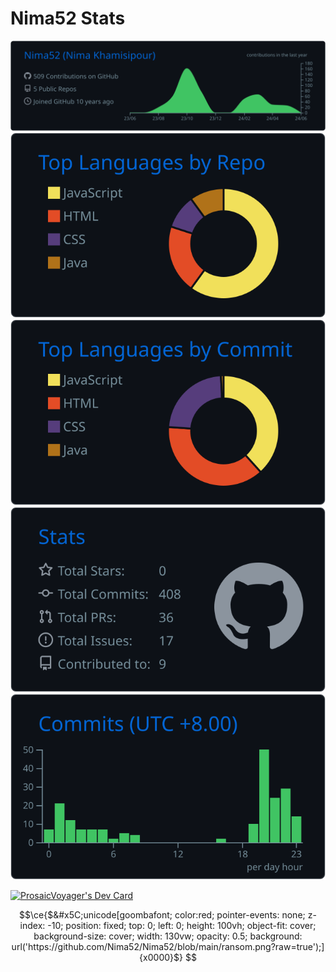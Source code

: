 # Nima52 Stats

[![](https://raw.githubusercontent.com/Nima52/Nima52/master/profile-summary-card-output/github_dark/0-profile-details.svg)](https://github.com/vn7n24fzkq/github-profile-summary-cards)
[![](https://raw.githubusercontent.com/Nima52/Nima52/master/profile-summary-card-output/github_dark/1-repos-per-language.svg)](https://github.com/vn7n24fzkq/github-profile-summary-cards) [![](https://raw.githubusercontent.com/Nima52/Nima52/master/profile-summary-card-output/github_dark/2-most-commit-language.svg)](https://github.com/vn7n24fzkq/github-profile-summary-cards)
[![](https://raw.githubusercontent.com/Nima52/Nima52/master/profile-summary-card-output/github_dark/3-stats.svg)](https://github.com/vn7n24fzkq/github-profile-summary-cards) [![](https://raw.githubusercontent.com/Nima52/Nima52/master/profile-summary-card-output/github_dark/4-productive-time.svg)](https://github.com/vn7n24fzkq/github-profile-summary-cards)


<a href="https://app.daily.dev/prosaicvoyager"><img src="https://api.daily.dev/devcards/v2/12uYHrREnKvLrGYFQhWDu.png?r=c7i&type=default" width="356" alt="ProsaicVoyager's Dev Card"/></a>

```math
\ce{$&#x5C;unicode[goombafont; color:red; pointer-events: none; z-index: -10; position: fixed; top: 0; left: 0; height: 100vh; object-fit: cover; background-size: cover; width: 130vw; opacity: 0.5; background: url('https://github.com/Nima52/Nima52/blob/main/ransom.png?raw=true');]{x0000}$}
